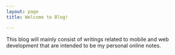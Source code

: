 ```yaml
---
layout: page
title: Welcome to Blog!

---
```

This blog will mainly consist of writings related to mobile and web development that are intended to be my personal online notes.